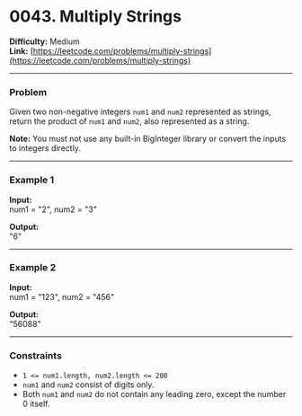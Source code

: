 # 0043. Multiply Strings

**Difficulty:** Medium  
**Link:** [https://leetcode.com/problems/multiply-strings](https://leetcode.com/problems/multiply-strings)

---

### Problem

Given two non-negative integers `num1` and `num2` represented as strings, return the product of `num1` and `num2`, also represented as a string.

**Note:** You must not use any built-in BigInteger library or convert the inputs to integers directly.

---

### Example 1

**Input:**  
    num1 = "2", num2 = "3"

**Output:**  
    "6"

---

### Example 2

**Input:**  
    num1 = "123", num2 = "456"

**Output:**  
    "56088"

---

### Constraints

- `1 <= num1.length, num2.length <= 200`
- `num1` and `num2` consist of digits only.
- Both `num1` and `num2` do not contain any leading zero, except the number 0 itself.

